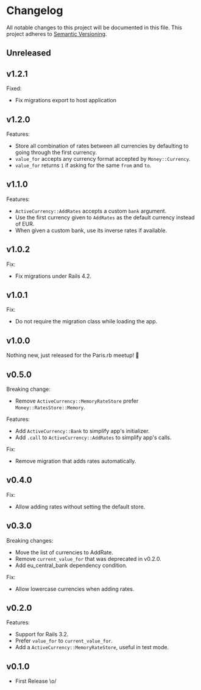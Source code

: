 # Changelog

All notable changes to this project will be documented in this file.
This project adheres to [Semantic Versioning].

## Unreleased

## v1.2.1

Fixed:

- Fix migrations export to host application

## v1.2.0

Features:

- Store all combination of rates between all currencies by defaulting to going
  through the first currency.
- `value_for` accepts any currency format accepted by `Money::Currency`.
- `value_for` returns `1` if asking for the same `from` and `to`.

## v1.1.0

Features:

- `ActiveCurrency::AddRates` accepts a custom `bank` argument.
- Use the first currency given to `AddRates` as the default currency instead of
  EUR.
- When given a custom bank, use its inverse rates if available.

## v1.0.2

Fix:

- Fix migrations under Rails 4.2.

## v1.0.1

Fix:

- Do not require the migration class while loading the app.

## v1.0.0

Nothing new, just released for the Paris.rb meetup! 🎉

## v0.5.0

Breaking change:

- Remove `ActiveCurrency::MemoryRateStore` prefer `Money::RatesStore::Memory`.

Features:

- Add `ActiveCurrency::Bank` to simplify app's initializer.
- Add `.call` to `ActiveCurrency::AddRates` to simplify app's calls.

Fix:

- Remove migration that adds rates automatically.

## v0.4.0

Fix:

- Allow adding rates without setting the default store.

## v0.3.0

Breaking changes:

- Move the list of currencies to AddRate.
- Remove `current_value_for` that was deprecated in v0.2.0.
- Add eu_central_bank dependency condition.

Fix:

- Allow lowercase currencies when adding rates.

## v0.2.0

Features:

- Support for Rails 3.2.
- Prefer `value_for` to `current_value_for`.
- Add a `ActiveCurrency::MemoryRateStore`, useful in test mode.

## v0.1.0

- First Release \o/

[Semantic Versioning]: https://semver.org/spec/v2.0.0.html

